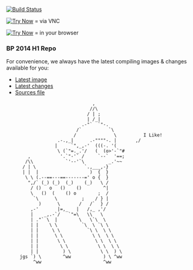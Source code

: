 [![Build Status](https://secure.travis-ci.org/HPI-SWA-Lab/BP2014H1.png?branch=master)](http://travis-ci.org/HPI-SWA-Lab/BP2014H1)

[![Try Now](http://img.shields.io/badge/try-now-green.svg)](http://hpi.de/swa/jumpinto/HPI-SWA-Lab/BP2014H1) = via VNC

[![Try Now](http://img.shields.io/badge/try-now-green.svg)](https://bertfreudenberg.github.io/SqueakJS/run#url=http://www.lively-kernel.org/babelsberg/BP2014H1/&files=[BP2014H1.image,BP2014H1.changes,SqueakV41.sources]) = in your browser

### BP 2014 H1 Repo

For convenience, we always have the latest compiling images & changes available for you: 

- [Latest image](http://www.lively-kernel.org/babelsberg/BP2014H1/BP2014H1.image)
- [Latest changes](http://www.lively-kernel.org/babelsberg/BP2014H1/BP2014H1.changes)
- [Sources file](http://www.lively-kernel.org/babelsberg/BP2014H1/SqueakV41.sources)

```
                                ,
                               //\
                              / | ;
                              | /_|
                            .-"`  `"-.
                          /`          `\
                         /              \          I Like!
                   .-.,_|      .-""""-. |       ,/
                  |     `",_,-'  (((-. '(
                   \ (`"=._.'/   (  (o>'-`"#
        ,           '.`"-'` /     `--`  '==;
       /\\            `'--'`\         _.'~~
      / | \                  `.,___,-}
      | |  |                   )  {  }
       \ \ (.--==---==-------=' o {  }
        ",/` (_) (_)  (_)    (_)   \ /
         / ()   o   ()    ()        ^|
         \   ()  (    () o        ;  /
          `\      \         ;    / } |
            )      \       /   /`  } /
         ,-'       |=,_   |   /,_ ,'/
         |    _,.-`/   `"=\   \\   \
         | ."` \  |        \   \`\  \
         | |    \ \         `\  \ `\ \
         | |     \ \          `\ \  \ \
         | |      \ \           \ \  \ \
         | |       \ \           \ \  \ \
         | |        \ \           \ \  \ \
         | |         ) \           \ \  ) \
     jgs `) \        ^ww            ) \ ^ww
          ^ww                       ^ww
  ```
